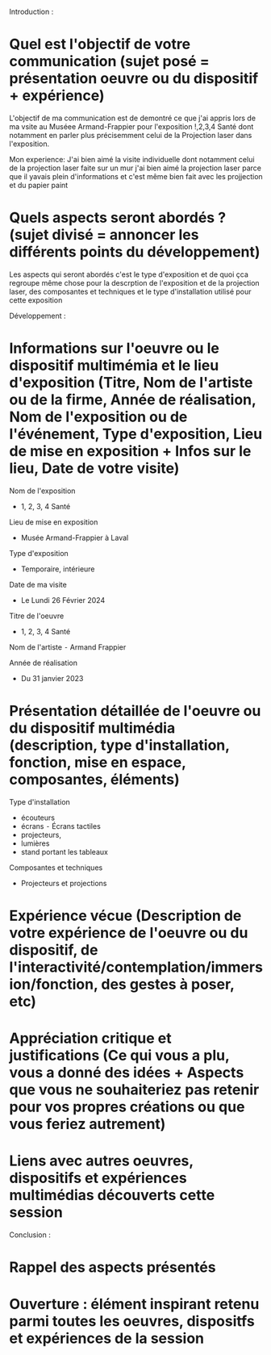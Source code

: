 Introduction :
# Quel est l'objectif de votre communication (sujet posé = présentation oeuvre ou du dispositif + expérience)

L'objectif de ma communication est de demontré ce que j'ai appris lors de ma vsite au Muséee Armand-Frappier pour l'exposition !,2,3,4 Santé dont notamment en parler plus précisemment celui de la Projection laser dans l'exposition.

Mon experience: J'ai bien aimé la visite individuelle dont notamment celui de la projection laser faite sur un mur j'ai bien aimé la projection laser parce que il yavais plein d'informations et c'est même bien fait avec les projjection et du papier paint

# Quels aspects seront abordés ? (sujet divisé = annoncer les différents points du développement)
Les aspects qui seront abordés c'est le type d'exposition et de quoi çca regroupe même chose pour la descrption de l'exposition et de la projection laser, des composantes et techniques et le type d'installation utilisé pour cette exposition



Développement :
# Informations sur l'oeuvre ou le dispositif multimémia et le lieu d'exposition (Titre, Nom de l'artiste ou de la firme, Année de réalisation, Nom de l'exposition ou de l'événement, Type d'exposition, Lieu de mise en exposition + Infos sur le lieu, Date de votre visite)

Nom de l'exposition
- 1, 2, 3, 4 Santé

Lieu de mise en exposition
- Musée Armand-Frappier à Laval

Type d'exposition
- Temporaire, intérieure  

Date de ma visite
- Le Lundi 26 Février 2024

Titre de l'oeuvre
- 1, 2, 3, 4 Santé

Nom de l'artiste
⁃ Armand Frappier

Année de réalisation
- Du 31 janvier 2023

# Présentation détaillée de l'oeuvre ou du dispositif multimédia (description, type d'installation, fonction, mise en espace, composantes, éléments)
Type d'installation
- écouteurs
- écrans ⁃ Écrans tactiles
- projecteurs,
- lumières
- stand portant les tableaux

Composantes et techniques
- Projecteurs et projections




# Expérience vécue (Description de votre expérience de l'oeuvre ou du dispositif, de l'interactivité/contemplation/immersion/fonction, des gestes à poser, etc)


# Appréciation critique et justifications (Ce qui vous a plu, vous a donné des idées + Aspects que vous ne souhaiteriez pas retenir pour vos propres créations ou que vous feriez autrement)


#  Liens avec autres oeuvres, dispositifs et expériences multimédias découverts cette session

Conclusion :
 # Rappel des aspects présentés

 
 # Ouverture : élément inspirant retenu parmi toutes les oeuvres, dispositfs et expériences de la session
